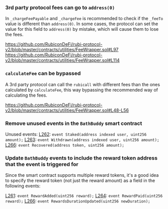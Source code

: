 ### 3rd party protocol fees can go to `address(0)`

In `_chargeFeePayable` and `_chargeFee` is recommended to check if the `_feeTo` value is different than `address(0)`. In some cases, the protocol can set the value for this field to `address(0)` by mistake, which will cause them to lose the fees.

https://github.com/RubiconDeFi/rubi-protocol-v2/blob/master/contracts/utilities/FeeWrapper.sol#L97
https://github.com/RubiconDeFi/rubi-protocol-v2/blob/master/contracts/utilities/FeeWrapper.sol#L114

### `calculateFee` can be bypassed

A 3rd party protocol can call the `rubicall` with different fees than the ones calculated by `calculateFee`, this way bypassing the recommended way of calculating the fees. 

https://github.com/RubiconDeFi/rubi-protocol-v2/blob/master/contracts/utilities/FeeWrapper.sol#L48-L56

### Remove unused events in the `BathBuddy` smart contract

Unused events:
[L262](https://github.com/RubiconDeFi/rubi-protocol-v2/blob/master/contracts/periphery/BathBuddy.sol#L262): `event Staked(address indexed user, uint256 amount);`
[L263](https://github.com/RubiconDeFi/rubi-protocol-v2/blob/master/contracts/periphery/BathBuddy.sol#L263): `event Withdrawn(address indexed user, uint256 amount);`
[L266](https://github.com/RubiconDeFi/rubi-protocol-v2/blob/master/contracts/periphery/BathBuddy.sol#L266): `event Recovered(address token, uint256 amount);`

### Update `BathBuddy` events to include the reward token address that the event is triggered for

Since the smart contract supports multiple reward tokens, it's a good idea to specify the reward token (not just the reward amount) as a field in the following events:

[L261](https://github.com/RubiconDeFi/rubi-protocol-v2/blob/master/contracts/periphery/BathBuddy.sol#L261): `event RewardAdded(uint256 reward);`
[L264](https://github.com/RubiconDeFi/rubi-protocol-v2/blob/master/contracts/periphery/BathBuddy.sol#L264): `event RewardPaid(uint256 reward);`
[L266](https://github.com/RubiconDeFi/rubi-protocol-v2/blob/master/contracts/periphery/BathBuddy.sol#L265): `event RewardsDurationUpdated(uint256 newDuration);`